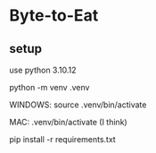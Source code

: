 # Byte-to-Eat

## setup
use python 3.10.12

python -m venv .venv

WINDOWS: source .venv/bin/activate

MAC: .venv/bin/activate (I think)

pip install -r requirements.txt